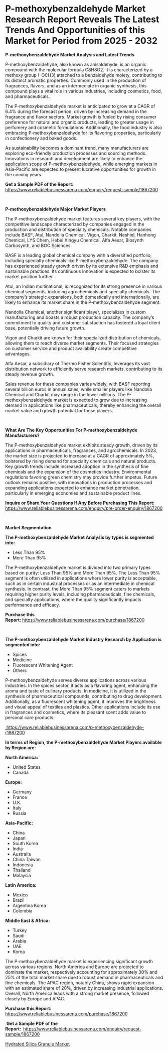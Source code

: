 <p><h1>P-methoxybenzaldehyde Market Research Report Reveals The Latest Trends And Opportunities of this Market for Period from 2025 - 2032</h1></p><p><strong>P-methoxybenzaldehyde Market Analysis and Latest Trends</strong></p>
<p><p>P-methoxybenzaldehyde, also known as anisaldehyde, is an organic compound with the molecular formula C8H8O2. It is characterized by a methoxy group (-OCH3) attached to a benzaldehyde moiety, contributing to its distinct aromatic properties. Commonly used in the production of fragrances, flavors, and as an intermediate in organic synthesis, this compound plays a vital role in various industries, including cosmetics, food, and pharmaceuticals.</p><p>The P-methoxybenzaldehyde market is anticipated to grow at a CAGR of 6.4% during the forecast period, driven by increasing demand in the fragrance and flavor sectors. Market growth is fueled by rising consumer preference for natural and organic products, leading to greater usage in perfumery and cosmetic formulations. Additionally, the food industry is also embracing P-methoxybenzaldehyde for its flavoring properties, particularly in confectionery and baked goods.</p><p>As sustainability becomes a dominant trend, many manufacturers are exploring eco-friendly production processes and sourcing methods. Innovations in research and development are likely to enhance the application scope of P-methoxybenzaldehyde, while emerging markets in Asia-Pacific are expected to present lucrative opportunities for growth in the coming years.</p></p>
<p><strong>Get a Sample PDF of the Report:&nbsp;</strong> <a href="https://www.reliablebusinessarena.com/enquiry/request-sample/1867200?utm_campaign=2647&utm_medium=2&utm_source=Github&utm_content=ia&utm_term=03042025&utm_id=p-methoxybenzaldehyde">https://www.reliablebusinessarena.com/enquiry/request-sample/1867200</a></p>
<p>&nbsp;</p>
<p><strong>P-methoxybenzaldehyde Major Market Players</strong></p>
<p><p>The P-methoxybenzaldehyde market features several key players, with the competitive landscape characterized by companies engaged in the production and distribution of specialty chemicals. Notable companies include BASF, Atul, Nandolia Chemical, Vigon, Charkit, Neshiel, Hanhong Chemical, LYS Chem, Hebei Xingyu Chemical, Alfa Aesar, Biosynth Carbosynth, and BOC Sciences.</p><p>BASF is a leading global chemical company with a diversified portfolio, including specialty chemicals like P-methoxybenzaldehyde. The company has experienced steady growth driven by its extensive R&D emphasis and sustainable practices. Its continuous innovation is expected to bolster its market position further.</p><p>Atul, an Indian multinational, is recognized for its strong presence in various chemical segments, including agrochemicals and specialty chemicals. The company’s strategic expansions, both domestically and internationally, are likely to enhance its market share in the P-methoxybenzaldehyde segment.</p><p>Nandolia Chemical, another significant player, specializes in custom manufacturing and boasts a robust production capacity. The company’s commitment to quality and customer satisfaction has fostered a loyal client base, potentially driving future growth.</p><p>Vigon and Charkit are known for their specialized distribution of chemicals, allowing them to reach diverse market segments. Their focused strategies on customer service and product availability create competitive advantages.</p><p>Alfa Aesar, a subsidiary of Thermo Fisher Scientific, leverages its vast distribution network to efficiently serve research markets, contributing to its steady revenue growth. </p><p>Sales revenue for these companies varies widely, with BASF reporting several billion euros in annual sales, while smaller players like Nandolia Chemical and Charkit may range in the lower millions. The P-methoxybenzaldehyde market is expected to grow due to increasing demand in applications like pharmaceuticals, thereby enhancing the overall market value and growth potential for these players.</p></p>
<p>&nbsp;</p>
<p><strong>What Are The Key Opportunities For P-methoxybenzaldehyde Manufacturers?</strong></p>
<p><p>The P-methoxybenzaldehyde market exhibits steady growth, driven by its applications in pharmaceuticals, fragrances, and agrochemicals. In 2023, the market size is projected to increase at a CAGR of approximately 5%, bolstered by rising demand for specialty chemicals and natural products. Key growth trends include increased adoption in the synthesis of fine chemicals and the expansion of the cosmetics industry. Environmental regulations favoring green chemistry may provide further impetus. Future outlook remains positive, with innovations in production processes and expanding applications expected to enhance market penetration, particularly in emerging economies and sustainable product lines.</p></p>
<p><strong>Inquire or Share Your Questions If Any Before Purchasing This Report:</strong> <a href="https://www.reliablebusinessarena.com/enquiry/pre-order-enquiry/1867200?utm_campaign=2647&utm_medium=2&utm_source=Github&utm_content=ia&utm_term=03042025&utm_id=p-methoxybenzaldehyde">https://www.reliablebusinessarena.com/enquiry/pre-order-enquiry/1867200</a></p>
<p>&nbsp;</p>
<p><strong>Market Segmentation</strong></p>
<p><strong>The P-methoxybenzaldehyde Market Analysis by types is segmented into:</strong></p>
<p><ul><li>Less Than 95%</li><li>More Than 95%</li></ul></p>
<p><p>The P-methoxybenzaldehyde market is divided into two primary types based on purity: Less Than 95% and More Than 95%. The Less Than 95% segment is often utilized in applications where lower purity is acceptable, such as in certain industrial processes or as an intermediate in chemical synthesis. In contrast, the More Than 95% segment caters to markets requiring higher purity levels, including pharmaceuticals, fine chemicals, and specialty applications, where the quality significantly impacts performance and efficacy.</p></p>
<p><strong>Purchase this Report:&nbsp;</strong><a href="https://www.reliablebusinessarena.com/purchase/1867200?utm_campaign=2647&utm_medium=2&utm_source=Github&utm_content=ia&utm_term=03042025&utm_id=p-methoxybenzaldehyde">https://www.reliablebusinessarena.com/purchase/1867200</a></p>
<p>&nbsp;</p>
<p><strong>The P-methoxybenzaldehyde Market Industry Research by Application is segmented into:</strong></p>
<p><ul><li>Spices</li><li>Medicine</li><li>Fluorescent Whitening Agent</li><li>Others</li></ul></p>
<p><p>P-methoxybenzaldehyde serves diverse applications across various industries. In the spices sector, it acts as a flavoring agent, enhancing the aroma and taste of culinary products. In medicine, it is utilized in the synthesis of pharmaceutical compounds, contributing to drug development. Additionally, as a fluorescent whitening agent, it improves the brightness and visual appeal of textiles and plastics. Other applications include its use in fragrances and cosmetics, where its pleasant scent adds value to personal care products.</p></p>
<p><a href="https://www.reliablebusinessarena.com/p-methoxybenzaldehyde-r1867200?utm_campaign=2647&utm_medium=2&utm_source=Github&utm_content=ia&utm_term=03042025&utm_id=p-methoxybenzaldehyde">&nbsp;https://www.reliablebusinessarena.com/p-methoxybenzaldehyde-r1867200</a></p>
<p><strong>In terms of Region, the P-methoxybenzaldehyde Market Players available by Region are:</strong></p>
<p>
    <p> <strong> North America: </strong>
        <ul>
            <li>United States</li>
            <li>Canada</li>
        </ul>
        </p> 
    <p> <strong> Europe: </strong>
        <ul>
            <li>Germany</li>
            <li>France</li>
            <li>U.K.</li>
            <li>Italy</li>
            <li>Russia</li>
        </ul>
        </p> 
    <p> <strong> Asia-Pacific: </strong>
        <ul>
            <li>China</li>
            <li>Japan</li>
            <li>South Korea</li>
            <li>India</li>
            <li>Australia</li>
            <li>China Taiwan</li>
            <li>Indonesia</li>
            <li>Thailand</li>
            <li>Malaysia</li>
        </ul>
        </p> 
    <p> <strong> Latin America: </strong>
        <ul>
            <li>Mexico</li>
            <li>Brazil</li>
            <li>Argentina Korea</li>
            <li>Colombia</li>
        </ul>
        </p> 
    <p> <strong> Middle East & Africa: </strong>
        <ul>
            <li>Turkey</li>
            <li>Saudi</li>
            <li>Arabia</li>
            <li>UAE</li>
            <li>Korea</li>
        </ul>
    </p>
    </p>
<p><p>The P-methoxybenzaldehyde market is experiencing significant growth across various regions. North America and Europe are projected to dominate the market, respectively accounting for approximately 30% and 25% of the total market share due to robust demand in pharmaceuticals and fine chemicals. The APAC region, notably China, shows rapid expansion with an estimated share of 20%, driven by increasing industrial applications. Overall, North America leads with a strong market presence, followed closely by Europe and APAC.</p></p>
<p><strong>Purchase this Report: </strong><a href="https://www.reliablebusinessarena.com/purchase/1867200?utm_campaign=2647&utm_medium=2&utm_source=Github&utm_content=ia&utm_term=03042025&utm_id=p-methoxybenzaldehyde">https://www.reliablebusinessarena.com/purchase/1867200</a></p>
<p>&nbsp;<strong>Get a Sample PDF of the Report:&nbsp;&nbsp;</strong><a href="https://www.reliablebusinessarena.com/enquiry/request-sample/1867200?utm_campaign=2647&utm_medium=2&utm_source=Github&utm_content=ia&utm_term=03042025&utm_id=p-methoxybenzaldehyde">https://www.reliablebusinessarena.com/enquiry/request-sample/1867200</a></p>
<p><strong></strong></p>
<p><p><a href="https://github.com/qetelosooya/Market-Research-Report-List-1/blob/main/hydrated-silica-granule-market.md?utm_campaign=2647&utm_medium=2&utm_source=Github&utm_content=ia&utm_term=03042025&utm_id=p-methoxybenzaldehyde">Hydrated Silica Granule Market</a></p></p>